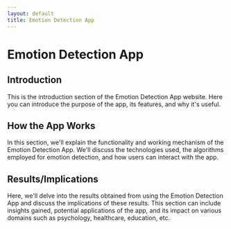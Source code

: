 ```yaml
---
layout: default
title: Emotion Detection App
---
```


# Emotion Detection App

## Introduction

This is the introduction section of the Emotion Detection App website. Here you can introduce the purpose of the app, its features, and why it's useful.

## How the App Works

In this section, we'll explain the functionality and working mechanism of the Emotion Detection App. We'll discuss the technologies used, the algorithms employed for emotion detection, and how users can interact with the app.

## Results/Implications

Here, we'll delve into the results obtained from using the Emotion Detection App and discuss the implications of these results. This section can include insights gained, potential applications of the app, and its impact on various domains such as psychology, healthcare, education, etc.

